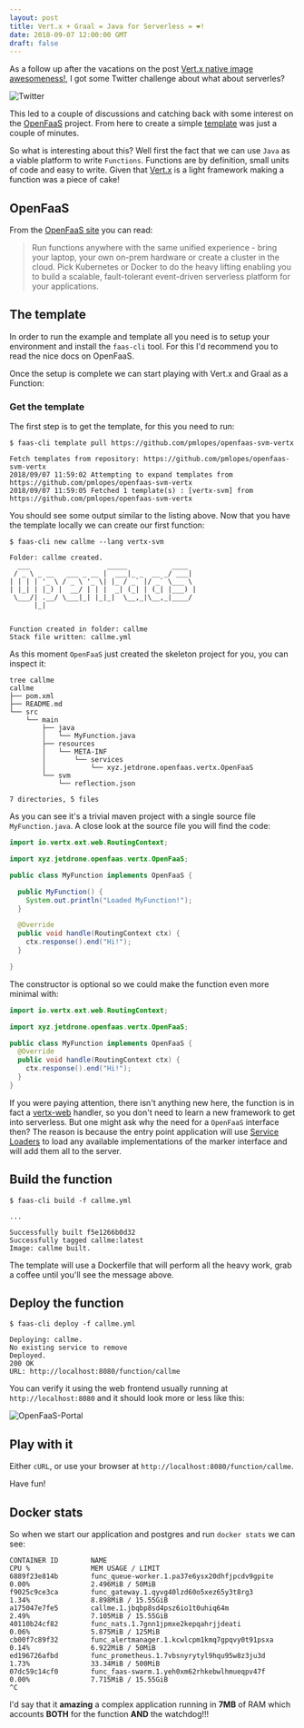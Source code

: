 ```yaml
---
layout: post
title: Vert.x + Graal = Java for Serverless = ❤️!
date: 2018-09-07 12:00:00 GMT
draft: false
---
```


As a follow up after the vacations on the post [Vert.x native image awesomeness!](https://www.jetdrone.xyz/2018/08/10/Vertx-native-image-10mb.html),
I got some Twitter challenge about what about serverles?

![Twitter](/assets/images/blog/twitter-201809.png)

This led to a couple of discussions and catching back with some interest on the [OpenFaaS](https://www.openfaas.com) project. From here to create a
simple [template](https://github.com/pmlopes/openfaas-svm-vertx) was just a couple of minutes.

So what is interesting about this? Well first the fact that we can use `Java` as a viable platform to write `Functions`. Functions are by definition, small units of code and easy to write. Given that [Vert.x](https://vertx.io) is a light framework making a function was a piece of cake!

## OpenFaaS

From the [OpenFaaS site](https://www.openfaas.com/) you can read:

> Run functions anywhere with the same unified experience - bring your laptop, your own on-prem hardware or create a cluster in the cloud. Pick Kubernetes or Docker to do the heavy lifting enabling you to build a scalable, fault-tolerant event-driven serverless platform for your applications.

## The template

In order to run the example and template all you need is to setup your environment and install the `faas-cli` tool. For this I'd recommend you to
read the nice docs on OpenFaaS.

Once the setup is complete we can start playing with Vert.x and Graal as a Function:

### Get the template

The first step is to get the template, for this you need to run:

```
$ faas-cli template pull https://github.com/pmlopes/openfaas-svm-vertx

Fetch templates from repository: https://github.com/pmlopes/openfaas-svm-vertx
2018/09/07 11:59:02 Attempting to expand templates from https://github.com/pmlopes/openfaas-svm-vertx
2018/09/07 11:59:05 Fetched 1 template(s) : [vertx-svm] from https://github.com/pmlopes/openfaas-svm-vertx
```

You should see some output similar to the listing above. Now that you have the template locally we can create our first function:

```
$ faas-cli new callme --lang vertx-svm

Folder: callme created.
  ___                   _____           ____
 / _ \ _ __   ___ _ __ |  ___|_ _  __ _/ ___|
| | | | '_ \ / _ \ '_ \| |_ / _` |/ _` \___ \
| |_| | |_) |  __/ | | |  _| (_| | (_| |___) |
 \___/| .__/ \___|_| |_|_|  \__,_|\__,_|____/
      |_|


Function created in folder: callme
Stack file written: callme.yml
```

As this moment `OpenFaaS` just created the skeleton project for you, you can inspect it:

```
tree callme
callme
├── pom.xml
├── README.md
└── src
    └── main
        ├── java
        │   └── MyFunction.java
        ├── resources
        │   └── META-INF
        │       └── services
        │           └── xyz.jetdrone.openfaas.vertx.OpenFaaS
        └── svm
            └── reflection.json

7 directories, 5 files
```

As you can see it's a trivial maven project with a single source file `MyFunction.java`. A close look at the source file you will find the code:

```java
import io.vertx.ext.web.RoutingContext;

import xyz.jetdrone.openfaas.vertx.OpenFaaS;

public class MyFunction implements OpenFaaS {

  public MyFunction() {
    System.out.println("Loaded MyFunction!");
  }

  @Override
  public void handle(RoutingContext ctx) {
    ctx.response().end("Hi!");
  }

}
```

The constructor is optional so we could make the function even more minimal with:

```java
import io.vertx.ext.web.RoutingContext;

import xyz.jetdrone.openfaas.vertx.OpenFaaS;

public class MyFunction implements OpenFaaS {
  @Override
  public void handle(RoutingContext ctx) {
    ctx.response().end("Hi!");
  }
}
```

If you were paying attention, there isn't anything new here, the function is in fact a [vertx-web](https://vertx.io/docs/vertx-web/java/) handler,
so you don't need to learn a new framework to get into serverless. But one might ask why the need for a `OpenFaaS` interface then? The reason is
because the entry point application will use [Service Loaders](https://docs.oracle.com/javase/8/docs/api/java/util/ServiceLoader.html) to load any
available implementations of the marker interface and will add them all to the server.

## Build the function

```
$ faas-cli build -f callme.yml

...

Successfully built f5e1266b0d32
Successfully tagged callme:latest
Image: callme built.
```

The template will use a Dockerfile that will perform all the heavy work, grab a coffee until you'll see the message above.

## Deploy the function

```
$ faas-cli deploy -f callme.yml

Deploying: callme.
No existing service to remove
Deployed.
200 OK
URL: http://localhost:8080/function/callme
```

You can verify it using the web frontend usually running at `http://localhost:8080` and it should look more or less like this:

![OpenFaaS-Portal](/assets/images/blog/OpenFaaS-201809.png)

## Play with it

Either `cURL`, or use your browser at `http://localhost:8080/function/callme`.

Have fun!

## Docker stats

So when we start our application and postgres and run `docker stats` we can see:

```
CONTAINER ID        NAME                                            CPU %               MEM USAGE / LIMIT
6889f23e814b        func_queue-worker.1.pa37e6ysx20dhfjpcdv9gpite   0.00%               2.496MiB / 50MiB
f9025c9ce3ca        func_gateway.1.qyvg40lzd60o5xez65y3t8rg3        1.34%               8.898MiB / 15.55GiB
a175047e7fe5        callme.1.jbqbp8sd4psz6io1t0uhiq64m              2.49%               7.105MiB / 15.55GiB
40110b24cf82        func_nats.1.7gnn1jpmxe2kepqahrjjdeati           0.06%               5.875MiB / 125MiB
cb00f7c89f32        func_alertmanager.1.kcwlcpm1kmq7gpqvy0t91psxa   0.14%               6.922MiB / 50MiB
ed196726afbd        func_prometheus.1.7vbsnyrytyl9hqu95w8z3ju3d     1.73%               33.34MiB / 500MiB
07dc59c14cf0        func_faas-swarm.1.yeh0xm62rhkebwlhmueqpv47f     0.00%               7.715MiB / 15.55GiB
^C
```

I'd say that it **amazing** a complex application running in **7MB** of RAM which accounts **BOTH** for the function **AND** the watchdog!!!
